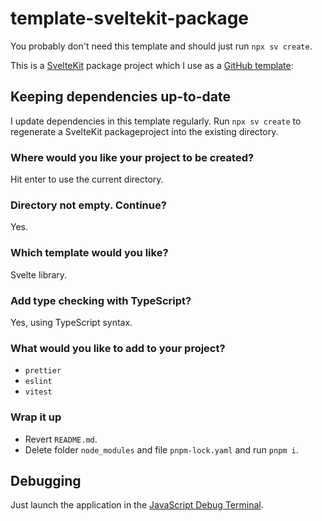 # template-sveltekit-package

You probably don't need this template and should just run `npx sv create`.

This is a [SvelteKit](https://svelte.dev/docs/kit/introduction) package project which I use as a [GitHub template](https://docs.github.com/en/repositories/creating-and-managing-repositories/creating-a-repository-from-a-template):

## Keeping dependencies up-to-date

I update dependencies in this template regularly. Run `npx sv create` to regenerate a
SvelteKit packageproject into the existing directory.

### Where would you like your project to be created?

Hit enter to use the current directory.

### Directory not empty. Continue?

Yes.

### Which template would you like?

Svelte library.

### Add type checking with TypeScript?

Yes, using TypeScript syntax.

### What would you like to add to your project?

- `prettier`
- `eslint`
- `vitest`

### Wrap it up

- Revert `README.md`.
- Delete folder `node_modules` and file `pnpm-lock.yaml` and run `pnpm i`.

## Debugging

Just launch the application in the
[JavaScript Debug Terminal](https://code.visualstudio.com/docs/editor/debugging#_launch-javascript-debug-terminal).
